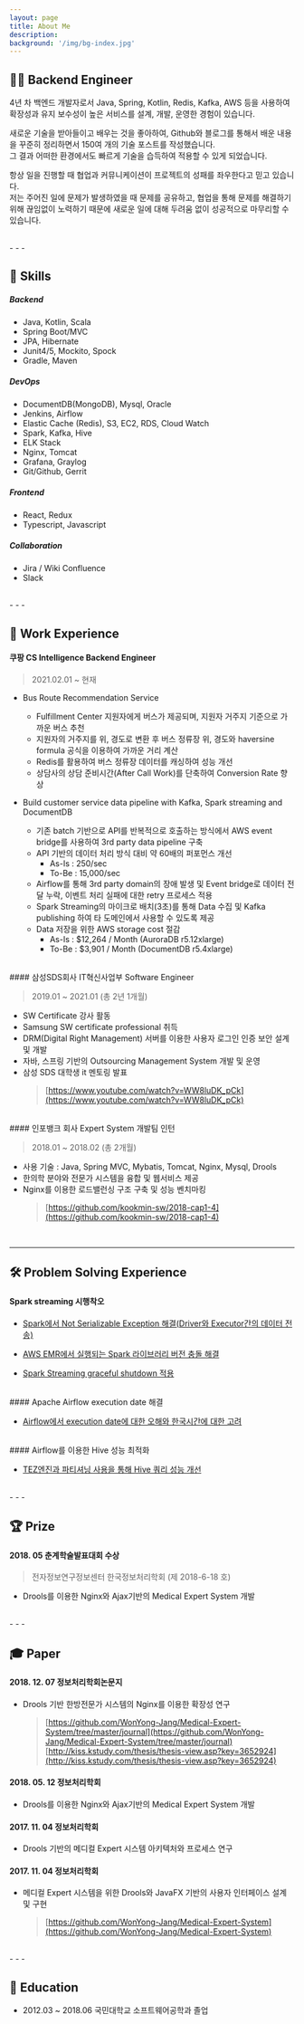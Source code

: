 ```yaml
---
layout: page
title: About Me
description: 
background: '/img/bg-index.jpg'
---
```



## 👨‍💻 Backend Engineer      

4년 차 백엔드 개발자로서 Java, Spring, Kotlin, Redis, Kafka, AWS 등을 
사용하여 확장성과 유지 보수성이 높은 서비스를 
설계, 개발, 운영한 경험이 있습니다.   

새로운 기술을 받아들이고 배우는 것을 좋아하여, Github와 블로그를 
통해서 배운 내용을 꾸준히 정리하면서 150여 개의 기술 포스트를 작성했습니다.      
그 결과 어떠한 환경에서도 빠르게 기술을 습득하여 적용할 수 있게 되었습니다.   

항상 일을 진행할 때 협업과 커뮤니케이션이 프로젝트의 성패를 
좌우한다고 믿고 있습니다.   
저는 주어진 일에 문제가 발생하였을 때 문제를 공유하고, 
협업을 통해 문제를 해결하기 위해 끊임없이 노력하기 때문에 
새로운 일에 대해 두려움 없이 성공적으로 마무리할 수 있습니다.     

<br>   
- - - 
 
## 💪 Skills   

##### Backend

- Java, Kotlin, Scala   
- Spring Boot/MVC 
- JPA, Hibernate 
- Junit4/5, Mockito, Spock   
- Gradle, Maven   

##### DevOps   

- DocumentDB(MongoDB), Mysql, Oracle   
- Jenkins, Airflow   
- Elastic Cache (Redis), S3, EC2, RDS, Cloud Watch   
- Spark, Kafka, Hive 
- ELK Stack   
- Nginx, Tomcat   
- Grafana, Graylog   
- Git/Github, Gerrit      

##### Frontend

- React, Redux
- Typescript, Javascript   

##### Collaboration   

- Jira / Wiki Confluence    
- Slack   

<br>   
- - - 

## 💼  Work Experience    

#### 쿠팡 CS Intelligence Backend Engineer   

> 2021.02.01 ~ 현재   

- Bus Route Recommendation Service    
    - Fulfillment Center 지원자에게 버스가 제공되며, 지원자 거주지 기준으로 가까운 버스 추천   
    - 지원자의 거주지를 위, 경도로 변환 후 버스 정류장 위, 경도와 haversine formula 공식을 이용하여 가까운 거리 계산      
    - Redis를 활용하여 버스 정류장 데이터를 캐싱하여 성능 개선   
    - 상담사의 상담 준비시간(After Call Work)를 단축하여 Conversion Rate 향상   

- Build customer service data pipeline with Kafka, Spark streaming and DocumentDB       

    - 기존 batch 기반으로 API를 반복적으로 호출하는 방식에서 AWS event bridge를 사용하여 3rd party data pipeline 구축     
    - API 기반의 데이터 처리 방식 대비 약 60배의 퍼포먼스 개선  
        - As-Is : 250/sec   
        - To-Be : 15,000/sec      
    - Airflow를 통해 3rd party domain의 장애 발생 및 Event bridge로 데이터 전달 누락, 이벤트 처리 실패에 대한 retry 프로세스 적용     
    - Spark Streaming의 마이크로 배치(3초)를 통해 Data 수집 및 Kafka publishing 하여 타 도메인에서 사용할 수 있도록 제공     
    - Data 저장을 위한 AWS storage cost 절감     
        - As-Is : $12,264 / Month (AuroraDB r5.12xlarge)      
        - To-Be : $3,901 / Month (DocumentDB r5.4xlarge)     


<br>   
#### 삼성SDS회사 IT혁신사업부 Software Engineer    

> 2019.01 ~ 2021.01 (총 2년 1개월)    

- SW Certificate 강사 활동        
- Samsung SW certificate professional 취득     
- DRM(Digital Right Management) 서버를 이용한 사용자 로그인 인증 보안 설계 및 개발    
- 자바, 스프링 기반의 Outsourcing Management System 개발 및 운영    
- 삼성 SDS 대학생 it 멘토링 발표   
    > [https://www.youtube.com/watch?v=WW8luDK_pCk](https://www.youtube.com/watch?v=WW8luDK_pCk)   

<br>   
#### 인포뱅크 회사 Expert System 개발팀 인턴  

> 2018.01 ~ 2018.02 (총 2개월)     

- 사용 기술 : Java, Spring MVC, Mybatis, Tomcat, Nginx, Mysql, Drools   
- 한의학 분야와 전문가 시스템을 융합 및 웹서비스 제공 
- Nginx를 이용한 로드밸런싱 구조 구축 및 성능 벤치마킹   
    > [https://github.com/kookmin-sw/2018-cap1-4](https://github.com/kookmin-sw/2018-cap1-4)   


<br>   

- - - 

## 🛠 Problem Solving Experience     

#### Spark streaming 시행착오   

- [Spark에서 Not Serializable Exception 해결(Driver와 Executor간의 데이터 전송)](https://wonyong-jang.github.io/spark/2021/06/15/Spark-Serialization.html)      

- [AWS EMR에서 실행되는 Spark 라이브러리 버전 충돌 해결](https://wonyong-jang.github.io/spark/2021/07/08/Spark-override-dependency.html)       

- [Spark Streaming graceful shutdown 적용](https://wonyong-jang.github.io/spark/2021/06/29/Spark-graceful-shutdown.html)          


<br>      
#### Apache Airflow execution date 해결        

- [<u>Airflow에서 execution date에 대한 오해와 한국시간에 대한 고려</u>](https://wonyong-jang.github.io/bigdata/2021/03/08/BigData-Apache-Airflow.html)    




<br>    
#### Airflow를 이용한 Hive 성능 최적화     

- [<u>TEZ엔진과 파티셔닝 사용을 통해 Hive 쿼리 성능 개선</u>](https://wonyong-jang.github.io/hadoop/2021/05/26/Hadoop-Apache-Hive.html)   


<br>   
- - -   

## 🏆  Prize      

#### 2018. 05 춘계학술발표대회 수상    

> 전자정보연구정보센터 한국정보처리학회 (제 2018-6-18 호)   

- Drools를 이용한 Nginx와 Ajax기반의 Medical Expert System 개발   


<br>   
- - -

## 🎓  Paper   

#### 2018. 12. 07 정보처리학회논문지   

- Drools 기반 한방전문가 시스템의 Nginx를 이용한 확장성 연구    

    > [https://github.com/WonYong-Jang/Medical-Expert-System/tree/master/journal](https://github.com/WonYong-Jang/Medical-Expert-System/tree/master/journal)    
    > [http://kiss.kstudy.com/thesis/thesis-view.asp?key=3652924](http://kiss.kstudy.com/thesis/thesis-view.asp?key=3652924)  

#### 2018. 05. 12 정보처리학회   

- Drools를 이용한 Nginx와 Ajax기반의 Medical Expert System 개발   

#### 2017. 11. 04 정보처리학회   

-  Drools 기반의 메디컬 Expert 시스템 아키텍처와 프로세스 연구    


#### 2017. 11. 04 정보처리학회   

-  메디컬 Expert 시스템을 위한 Drools와 JavaFX 기반의 사용자 인터페이스 설계 및 구현    
    > [https://github.com/WonYong-Jang/Medical-Expert-System](https://github.com/WonYong-Jang/Medical-Expert-System)   


<br>   
- - - 

## 🏫  Education  

- 2012.03 ~ 2018.06 국민대학교 소프트웨어공학과 졸업    


